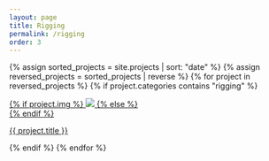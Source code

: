 ```yaml
---
layout: page
title: Rigging
permalink: /rigging
order: 3
---
```


{% assign sorted_projects = site.projects | sort: "date" %}
{% assign reversed_projects = sorted_projects | reverse %}
{% for project in reversed_projects %}
{% if project.categories contains "rigging" %}
<div class="project ">
    <div class="thumbnail">
        <a href="{{ site.baseurl }}{{ project.url }}">
        {% if project.img %}
        <img class="thumbnail" src="{{ project.img }}"/>
        {% else %}
        <div class="thumbnail blankbox"></div>
        {% endif %}
        <span>
        </span>
        </a>
    </div>
    <p class="caption"><a href="{{ site.baseurl }}{{ project.url }}">{{ project.title }}</a></p>
</div>
{% endif %}
{% endfor %}
